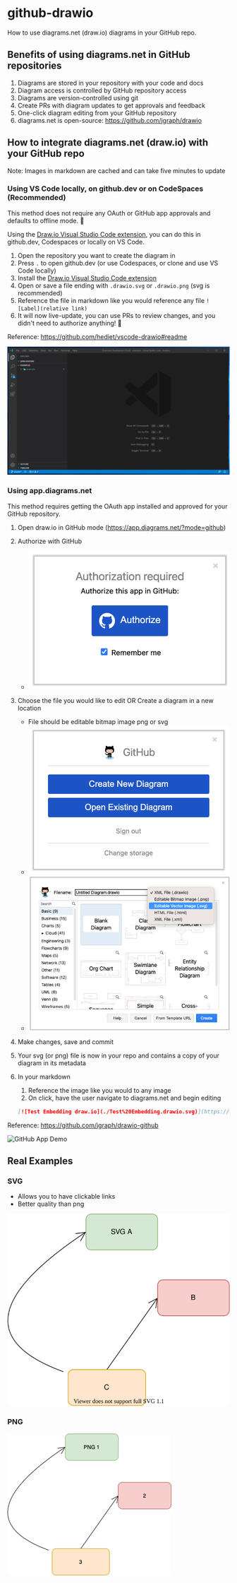 # github-drawio

How to use diagrams.net (draw.io) diagrams in your GitHub repo.

## Benefits of using diagrams.net in GitHub repositories

1. Diagrams are stored in your repository with your code and docs
2. Diagram access is controlled by GitHub repository access
3. Diagrams are version-controlled using git
4. Create PRs with diagram updates to get approvals and feedback
5. One-click diagram editing from your GitHub repository
6. diagrams.net is open-source: <https://github.com/jgraph/drawio>

## How to integrate diagrams.net (draw.io) with your GitHub repo

Note: Images in markdown are cached and can take five minutes to update

### Using VS Code locally, on github.dev or on CodeSpaces (Recommended)

This method does not require any OAuth or GitHub app approvals and defaults to offline mode. 🎉

Using the [Draw.io Visual Studio Code extension], you can do this in github.dev, Codespaces or locally on VS Code.

1. Open the repository you want to create the diagram in
2. Press `.` to open github.dev (or use Codespaces, or clone and use VS Code locally)
3. Install the [Draw.io Visual Studio Code extension]
4. Open or save a file ending with `.drawio.svg` or `.drawio.png` (svg is recommended)
5. Reference the file in markdown like you would reference any file `![Label](relative link)`
6. It will now live-update, you can use PRs to review changes, and you didn't need to authorize anything! 🚀

Reference: <https://github.com/hediet/vscode-drawio#readme>

![Draw.io Extension Demo](assets/drawio-extension-demo.gif)

### Using app.diagrams.net

This method requires getting the OAuth app installed and approved for your GitHub repository.

1. Open draw.io in GitHub mode (<https://app.diagrams.net/?mode=github>)
2. Authorize with GitHub
    - ![Authorize GitHub](assets/drawio-github-authorize.png)
3. Choose the file you would like to edit OR Create a diagram in a new location
    - File should be editable bitmap image png or svg
    - ![Authorize GitHub](assets/drawio-github-createedit.png)
    - ![Create diagram screenshot](assets/create-diagram-screenshot.png)
4. Make changes, save and commit
5. Your svg (or png) file is now in your repo and contains a copy of your diagram in its metadata
6. In your markdown
    1. Reference the image like you would to any image
    2. On click, have the user navigate to diagrams.net and begin editing

    ```markdown
    [![Test Embedding draw.io](./Test%20Embedding.drawio.svg)](https://app.diagrams.net/#Hphilip-gai/github-drawio/main/Test%20Embedding.drawio.svg)
    ```

Reference: <https://github.com/jgraph/drawio-github>

![GitHub App Demo](assets/github-drawio-demo.gif)

## Real Examples

### SVG

- Allows you to have clickable links
- Better quality than png

[![Test Embedding draw.io](./Test%20Embedding.drawio.svg)](https://app.diagrams.net/#Hphilip-gai/github-drawio/main/Test%20Embedding.drawio.svg)

### PNG

[![Test Embedding draw.io](./Test%20Embedding.drawio.png)](https://app.diagrams.net/#Hphilip-gai/github-drawio/main/Test%20Embedding.drawio.png)

<!-- Links -->
[Rich Diffs]: https://docs.github.com/en/github/collaborating-with-pull-requests/proposing-changes-to-your-work-with-pull-requests/about-comparing-branches-in-pull-requests#diff-view-options
[Draw.io Visual Studio Code extension]: https://marketplace.visualstudio.com/items?itemName=hediet.vscode-drawio
